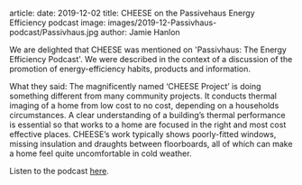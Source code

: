 article:
date: 2019-12-02
title: CHEESE on the Passivehaus Energy Efficiency podcast 
image: images/2019-12-Passivhaus-podcast/Passivhaus.jpg
author: Jamie Hanlon 

We are delighted that CHEESE was mentioned on 'Passivhaus: The Energy
Efficiency Podcast'. We were described in the context of a discussion of the
promotion of energy-efficiency habits, products and information.

What they said: The magnificently named ‘CHEESE Project’ is doing something
different from many community projects. It conducts thermal imaging of a home
from low cost to no cost, depending on a households circumstances. A clear
understanding of a building’s thermal performance is essential so that works to
a home are focused in the right and most cost effective places. CHEESE’s work
typically shows poorly-fitted windows, missing insulation and draughts between
floorboards, all of which can make a home feel quite uncomfortable in cold
weather.

Listen to the podcast [here](http://podcast.ecoflap.co.uk/podcast/passivhaus/).
